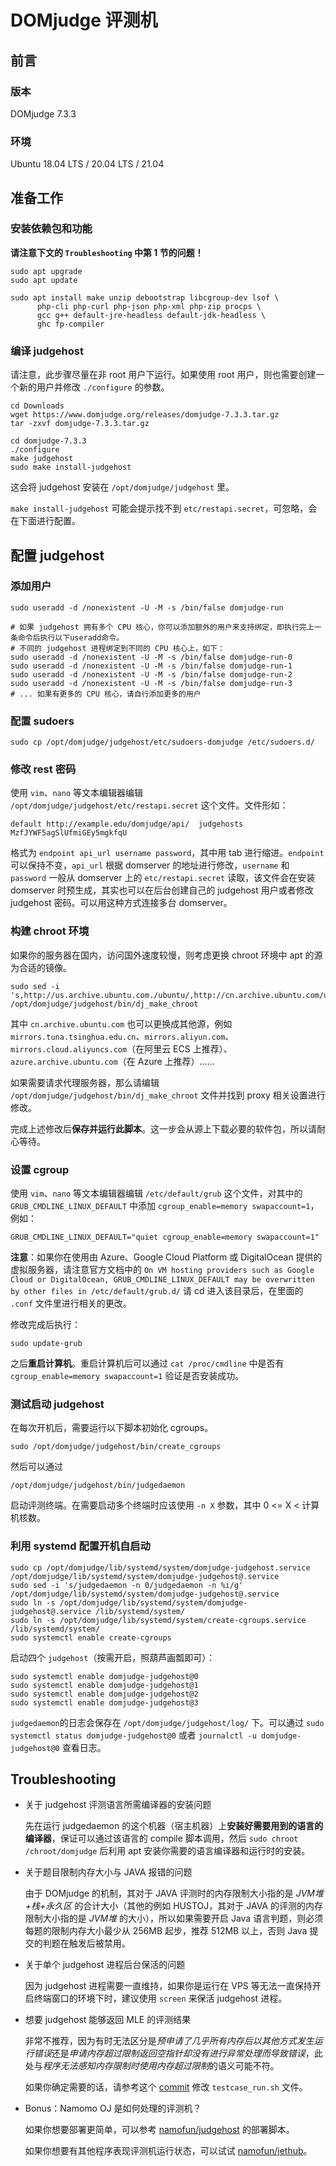 # DOMjudge 评测机

## 前言

### 版本

DOMjudge 7.3.3

### 环境

Ubuntu 18.04 LTS / 20.04 LTS / 21.04

## 准备工作

### 安装依赖包和功能

**请注意下文的 `Troubleshooting` 中第 1 节的问题！**

```shell
sudo apt upgrade
sudo apt update

sudo apt install make unzip debootstrap libcgroup-dev lsof \
      php-cli php-curl php-json php-xml php-zip procps \
      gcc g++ default-jre-headless default-jdk-headless \
      ghc fp-compiler
```

### 编译 judgehost

请注意，此步骤尽量在非 root 用户下运行。如果使用 root 用户，则也需要创建一个新的用户并修改 `./configure` 的参数。

```shell
cd Downloads
wget https://www.domjudge.org/releases/domjudge-7.3.3.tar.gz
tar -zxvf domjudge-7.3.3.tar.gz

cd domjudge-7.3.3
./configure
make judgehost
sudo make install-judgehost
```

这会将 judgehost 安装在 `/opt/domjudge/judgehost` 里。

`make install-judgehost` 可能会提示找不到 `etc/restapi.secret`，可忽略，会在下面进行配置。

## 配置 judgehost

### 添加用户

```shell
sudo useradd -d /nonexistent -U -M -s /bin/false domjudge-run

# 如果 judgehost 拥有多个 CPU 核心，你可以添加额外的用户来支持绑定，即执行完上一条命令后执行以下useradd命令。
# 不同的 judgehost 进程绑定到不同的 CPU 核心上，如下：
sudo useradd -d /nonexistent -U -M -s /bin/false domjudge-run-0
sudo useradd -d /nonexistent -U -M -s /bin/false domjudge-run-1
sudo useradd -d /nonexistent -U -M -s /bin/false domjudge-run-2
sudo useradd -d /nonexistent -U -M -s /bin/false domjudge-run-3
# ... 如果有更多的 CPU 核心，请自行添加更多的用户
```

### 配置 sudoers

```shell
sudo cp /opt/domjudge/judgehost/etc/sudoers-domjudge /etc/sudoers.d/
```

### 修改 rest 密码

使用 `vim`、`nano` 等文本编辑器编辑 `/opt/domjudge/judgehost/etc/restapi.secret` 这个文件。文件形如：

```text
default http://example.edu/domjudge/api/  judgehosts  MzfJYWF5agSlUfmiGEy5mgkfqU
```

格式为 `endpoint api_url username password`，其中用 tab 进行缩进。`endpoint` 可以保持不变，`api_url` 根据 domserver 的地址进行修改，`username` 和 `password` 一般从 domserver 上的 `etc/restapi.secret` 读取，该文件会在安装 domserver 时预生成，其实也可以在后台创建自己的 judgehost 用户或者修改 judgehost 密码。可以用这种方式连接多台 domserver。

### 构建 chroot 环境

如果你的服务器在国内，访问国外速度较慢，则考虑更换 chroot 环境中 apt 的源为合适的镜像。

```shell
sudo sed -i 's,http://us.archive.ubuntu.com./ubuntu/,http://cn.archive.ubuntu.com/ubuntu,g' /opt/domjudge/judgehost/bin/dj_make_chroot
```

其中 `cn.archive.ubuntu.com` 也可以更换成其他源，例如 `mirrors.tuna.tsinghua.edu.cn`、`mirrors.aliyun.com`、`mirrors.cloud.aliyuncs.com`（在阿里云 ECS 上推荐）、`azure.archive.ubuntu.com`（在 Azure 上推荐）……

如果需要请求代理服务器，那么请编辑 `/opt/domjudge/judgehost/bin/dj_make_chroot` 文件并找到 proxy 相关设置进行修改。

完成上述修改后**保存并运行此脚本**。这一步会从源上下载必要的软件包，所以请耐心等待。

### 设置 cgroup

使用 `vim`、`nano` 等文本编辑器编辑 `/etc/default/grub` 这个文件，对其中的 `GRUB_CMDLINE_LINUX_DEFAULT` 中添加 `cgroup_enable=memory swapaccount=1`，例如：

```text
GRUB_CMDLINE_LINUX_DEFAULT="quiet cgroup_enable=memory swapaccount=1"
```

**注意**：如果你在使用由 Azure、Google Cloud Platform 或 DigitalOcean 提供的虚拟服务器，请注意官方文档中的 `On VM hosting providers such as Google Cloud or DigitalOcean, GRUB_CMDLINE_LINUX_DEFAULT may be overwritten by other files in /etc/default/grub.d/` 请 cd 进入该目录后，在里面的 `.conf` 文件里进行相关的更改。

修改完成后执行：

```shell
sudo update-grub
```

之后**重启计算机**。重启计算机后可以通过 `cat /proc/cmdline` 中是否有 `cgroup_enable=memory swapaccount=1` 验证是否安装成功。

### 测试启动 judgehost

在每次开机后，需要运行以下脚本初始化 cgroups。

```shell
sudo /opt/domjudge/judgehost/bin/create_cgroups
```

然后可以通过

```shell
/opt/domjudge/judgehost/bin/judgedaemon
```

启动评测终端。在需要启动多个终端时应该使用 `-n X` 参数，其中 0 <= X < 计算机核数。

### 利用 systemd 配置开机自启动

```shell
sudo cp /opt/domjudge/lib/systemd/system/domjudge-judgehost.service /opt/domjudge/lib/systemd/system/domjudge-judgehost@.service
sudo sed -i 's/judgedaemon -n 0/judgedaemon -n %i/g' /opt/domjudge/lib/systemd/system/domjudge-judgehost@.service
sudo ln -s /opt/domjudge/lib/systemd/system/domjudge-judgehost@.service /lib/systemd/system/
sudo ln -s /opt/domjudge/lib/systemd/system/create-cgroups.service /lib/systemd/system/
sudo systemctl enable create-cgroups
```

启动四个 `judgehost`（按需开启，照葫芦画瓢即可）：

```shell
sudo systemctl enable domjudge-judgehost@0
sudo systemctl enable domjudge-judgehost@1
sudo systemctl enable domjudge-judgehost@2
sudo systemctl enable domjudge-judgehost@3
```

`judgedaemon`的日志会保存在 `/opt/domjudge/judgehost/log/` 下。可以通过 `sudo systemctl status domjudge-judgehost@0` 或者 `journalctl -u domjudge-judgehost@0` 查看日志。

## Troubleshooting

- 关于 judgehost 评测语言所需编译器的安装问题

  先在运行 judgedaemon 的这个机器（宿主机器）上**安装好需要用到的语言的编译器**，保证可以通过该语言的 compile 脚本调用，然后 `sudo chroot /chroot/domjudge` 后利用 apt 安装你需要的语言编译器和运行时的安装。

- 关于题目限制内存大小与 JAVA 报错的问题

  由于 DOMjudge 的机制，其对于 JAVA 评测时的内存限制大小指的是 *JVM堆+栈+永久区* 的合计大小（其他的例如 HUSTOJ，其对于 JAVA 的评测的内存限制大小指的是 *JVM堆* 的大小），所以如果需要开启 Java 语言判题，则必须每题的限制内存大小最少从 256MB 起步，推荐 512MB 以上，否则 Java 提交的判题在触发后被禁用。

- 关于单个 judgehost 进程后台保活的问题

  因为 judgehost 进程需要一直维持，如果你是运行在 VPS 等无法一直保持开启终端窗口的环境下时，建议使用 `screen` 来保活 judgehost 进程。

- 想要 judgehost 能够返回 MLE 的评测结果

  非常不推荐，因为有时无法区分是*预申请了几乎所有内存后以其他方式发生运行错误*还是*申请内存超过限制返回空指针却没有进行异常处理而导致错误*，此处与*程序无法感知内存限制时使用内存超过限制*的语义可能不符。

  如果你确定需要的话，请参考这个 [commit](https://github.com/namofun/judgehost/commit/cbf72656a4a7c481b9a11415b01bc9811de2cdcc#diff-5d7612b63b2d5e7da8f4277055da1bb1509ddf947bb1f797016d5a448bb8d909) 修改 `testcase_run.sh` 文件。

- Bonus：Namomo OJ 是如何处理的评测机？

  如果你想要部署更简单，可以参考 [namofun/judgehost](https://github.com/namofun/judgehost) 的部署脚本。

  如果你想要有其他程序表现评测机运行状态，可以试试 [namofun/jethub](https://github.com/namofun/jethub)。

